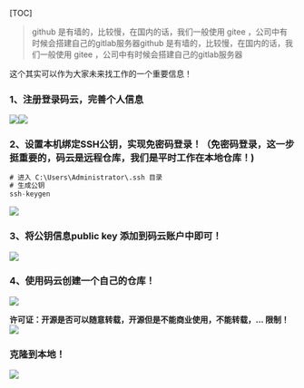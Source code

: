 [TOC]

> github 是有墙的，比较慢，在国内的话，我们一般使用 gitee ，公司中有时候会搭建自己的gitlab服务器github 是有墙的，比较慢，在国内的话，我们一般使用 gitee ，公司中有时候会搭建自己的gitlab服务器

这个其实可以作为大家未来找工作的一个重要信息！

### 1、注册登录码云，完善个人信息

![](https://www.showdoc.cc/server/api/attachment/visitfile/sign/0ae5163e0510947cddbb76672a2a5c3f?showdoc=.jpg)![](https://www.showdoc.cc/server/api/attachment/visitfile/sign/93c5bfcef2c5508fb059db1f75ce1ea6?showdoc=.jpg)

### 2、设置本机绑定SSH公钥，实现免密码登录！（免密码登录，这一步挺重要的，码云是远程仓库，我们是平时工作在本地仓库！)
```sql
# 进入 C:\Users\Administrator\.ssh 目录
# 生成公钥
ssh-keygen
```
![](https://mmbiz.qpic.cn/mmbiz_png/uJDAUKrGC7Ksu8UlITwMlbX3kMGtZ9p0YlK4ibQ0EMs3LmRmdiahpma8ssTQedkhyShNkibTyFBvaZWicicTfNicWQIA/640?wx_fmt=png&tp=webp&wxfrom=5&wx_lazy=1&wx_co=1)

### 3、将公钥信息public key 添加到码云账户中即可！

![](https://mmbiz.qpic.cn/mmbiz_png/uJDAUKrGC7Ksu8UlITwMlbX3kMGtZ9p0I5Zicrm4PEbnox9L5wjCPtPybCyrKI1JOkRWCYIY5zsX4FvI77LXXmQ/640?wx_fmt=png&tp=webp&wxfrom=5&wx_lazy=1&wx_co=1)

### 4、使用码云创建一个自己的仓库！
![](https://www.showdoc.cc/server/api/attachment/visitfile/sign/b83257a2109b5259d5a2bdc163b36fe7?showdoc=.jpg)

**许可证：开源是否可以随意转载，开源但是不能商业使用，不能转载，...  限制！**
![](https://www.showdoc.cc/server/api/attachment/visitfile/sign/ea4d0b85f7bf8691202758d797715037?showdoc=.jpg)

### 克隆到本地！

![](https://mmbiz.qpic.cn/mmbiz_png/uJDAUKrGC7Ksu8UlITwMlbX3kMGtZ9p0PyKfGFd8UHSGIRbVLkXH5icQsgxh6K2RPibYeUER54UzuNVAYsgxXcfA/640?wx_fmt=png&tp=webp&wxfrom=5&wx_lazy=1&wx_co=1)